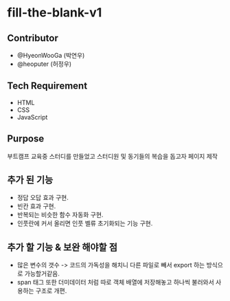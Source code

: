 # fill-the-blank-v1

## Contributor

- @HyeonWooGa (박연우)
- @heoputer (허정우)

## Tech Requirement

- HTML
- CSS
- JavaScript

## Purpose

부트캠프 교육중 스터디를 만들었고 스터디원 및 동기들의 복습을 돕고자 페이지 제작

## 추가 된 기능

- 정답 오답 효과 구현.
- 빈칸 효과 구현.
- 반복되는 비슷한 함수 자동화 구현.
- 인풋란에 커서 올리면 인풋 벨류 초기화되는 기능 구현.

## 추가 할 기능 & 보완 해야할 점

- 많은 변수의 갯수 -> 코드의 가독성을 해치니 다른 파일로 빼서 export 하는 방식으로 가능할거같음.
- span 태그 또한 더미데이터 처럼 따로 객체 배열에 저장해놓고 하나씩 불러와서 사용하는 구조로 개편.
